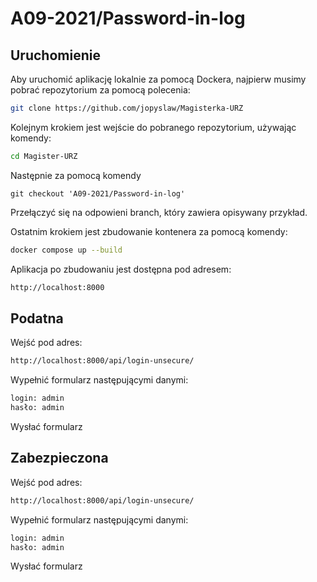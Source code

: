 # A09-2021/Password-in-log

## Uruchomienie

Aby uruchomić aplikację lokalnie za pomocą Dockera, najpierw musimy pobrać repozytorium za pomocą polecenia:

```bash
git clone https://github.com/jopyslaw/Magisterka-URZ
```
Kolejnym krokiem jest wejście do pobranego repozytorium, używając komendy:

```bash
cd Magister-URZ
```

Następnie za pomocą komendy

```git
git checkout 'A09-2021/Password-in-log'
```

Przełączyć się na odpowieni branch, który zawiera opisywany przykład.

Ostatnim krokiem jest zbudowanie kontenera za pomocą komendy:

```bash
docker compose up --build
```

Aplikacja po zbudowaniu jest dostępna pod adresem:

```bash
http://localhost:8000
```


## Podatna

Wejść pod adres:
```bash
http://localhost:8000/api/login-unsecure/
```
Wypełnić formularz następującymi danymi:
```bash
login: admin
hasło: admin
```
Wysłać formularz

## Zabezpieczona

Wejść pod adres:
```bash
http://localhost:8000/api/login-unsecure/
```
Wypełnić formularz następującymi danymi:
```bash
login: admin
hasło: admin
```
Wysłać formularz
